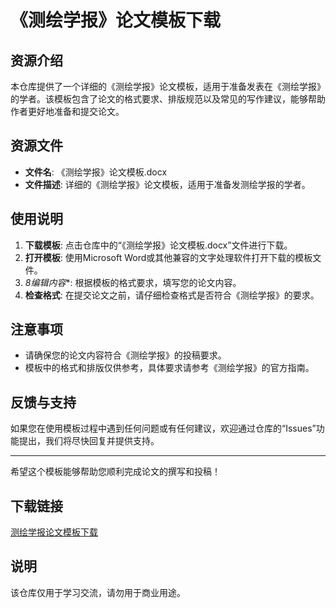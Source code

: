 # 《测绘学报》论文模板下载

## 资源介绍

本仓库提供了一个详细的《测绘学报》论文模板，适用于准备发表在《测绘学报》的学者。该模板包含了论文的格式要求、排版规范以及常见的写作建议，能够帮助作者更好地准备和提交论文。

## 资源文件

- **文件名**: 《测绘学报》论文模板.docx
- **文件描述**: 详细的《测绘学报》论文模板，适用于准备发测绘学报的学者。

## 使用说明

1. **下载模板**: 点击仓库中的“《测绘学报》论文模板.docx”文件进行下载。
2. **打开模板**: 使用Microsoft Word或其他兼容的文字处理软件打开下载的模板文件。
3. *8编辑内容**: 根据模板的格式要求，填写您的论文内容。
4. **检查格式**: 在提交论文之前，请仔细检查格式是否符合《测绘学报》的要求。

## 注意事项

- 请确保您的论文内容符合《测绘学报》的投稿要求。
- 模板中的格式和排版仅供参考，具体要求请参考《测绘学报》的官方指南。

## 反馈与支持

如果您在使用模板过程中遇到任何问题或有任何建议，欢迎通过仓库的“Issues”功能提出，我们将尽快回复并提供支持。

---

希望这个模板能够帮助您顺利完成论文的撰写和投稿！

## 下载链接
[测绘学报论文模板下载](https://pan.quark.cn/s/d03445b50282)

## 说明

该仓库仅用于学习交流，请勿用于商业用途。
